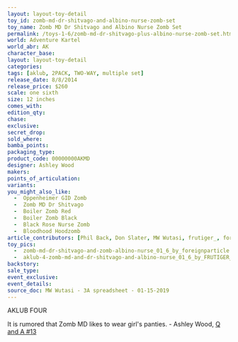 ```yaml
---
layout: layout-toy-detail 
toy_id: zomb-md-dr-shitvago-and-albino-nurse-zomb-set
toy_name: Zomb MD Dr Shitvago and Albino Nurse Zomb Set
permalink: /toys-1-6/zomb-md-dr-shitvago-plus-albino-nurse-zomb-set.html
world: Adventure Kartel
world_abr: AK
character_base: 
layout: layout-toy-detail
categories: 
tags: [aklub, 2PACK, TWO-WAY, multiple set]
release_date: 8/8/2014
release_price: $260 
scale: one sixth
size: 12 inches
comes_with: 
edition_qty: 
chase: 
exclusive: 
secret_drop: 
sold_where: 
bamba_points: 
packaging_type: 
product_code: 00000000AKMD
designer: Ashley Wood
makers: 
points_of_articulation: 
variants: 
you_might_also_like: 
  -  Oppenheimer GID Zomb
  -  Zomb MD Dr Shitvago
  -  Boiler Zomb Red
  -  Boiler Zomb Black
  -  Black Rose Nurse Zomb
  -  Bloodhood Hoodzomb
article_contributors: [Phil Back, Don Slater, MW Wutasi, frutiger_, foreignparticle]
toy_pics: 
  -  zomb-md-dr-shitvago-and-zomb-albino-nurse_01_6_by_foreignparticle.jpg
  -  aklub-4-zomb-md-and-dr-shitvago-and-albino-nurse_01_6_by_FRUTIGER_.jpg
backstory: 
sale_type: 
event_exclusive: 
event_details: 
source_doc: MW Wutasi - 3A spreadsheet - 01-15-2019
---
```

AKLUB FOUR

It is rumored that Zomb MD likes to wear girl's panties. - Ashley Wood, <a href="https://www.worldofthreea.com/threea-production-blog/qa13" target="_blank">Q and A #13</a> 